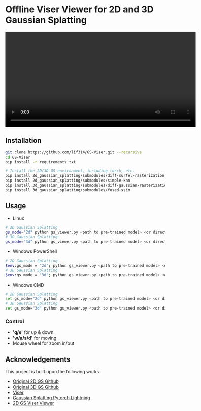 # Offline Viser Viewer for 2D and 3D Gaussian Splatting

<html>
  <video width=600 controls>
      <source src="assets/gs-viser-test.mp4" type="video/mp4">
  </video>
</html>

## Installation

```bash
git clone https://github.com/lif314/GS-Viser.git --recursive
cd GS-Viser
pip install -r requirements.txt

# Install the 2D/3D GS environment, including torch, etc.
pip install 2d_gaussian_splatting/submodules/diff-surfel-rasterization
pip install 2d_gaussian_splatting/submodules/simple-knn
pip install 3d_gaussian_splatting/submodules/diff-gaussian-rasterization
pip install 3d_gaussian_splatting/submodules/fused-ssim
```

## Usage
- Linux
```bash
# 2D Gaussian Splatting
gs_mode="2d" python gs_viewer.py <path to pre-trained model> <or direct path to the ply file> -s <data source path>
# 3D Gaussian Splatting
gs_mode="3d" python gs_viewer.py <path to pre-trained model> <or direct path to the ply file> -s <data source path>
```

- Windows PowerShell
```bash
# 2D Gaussian Splatting
$env:gs_mode = "2d"; python gs_viewer.py <path to pre-trained model> <or direct path to the ply file> -s <data source path>
# 3D Gaussian Splatting
$env:gs_mode = "3d"; python gs_viewer.py <path to pre-trained model> <or direct path to the ply file> -s <data source path>
```

- Windows CMD
```bash
# 2D Gaussian Splatting
set gs_mode="2d" python gs_viewer.py <path to pre-trained model> <or direct path to the ply file> -s <data source path>
# 3D Gaussian Splatting
set gs_mode="3d" python gs_viewer.py <path to pre-trained model> <or direct path to the ply file> -s <data source path>
```

### Control 
- **'q/e'** for up & down
- **'w/a/s/d'** for moving
- Mouse wheel for zoom in/out

## Acknowledgements
This project is built upon the following works
- [Original 2D GS Github](https://github.com/hbb1/2d-gaussian-splatting)
- [Original 3D GS Github](https://github.com/graphdeco-inria/gaussian-splatting)
- [Viser](https://github.com/nerfstudio-project/viser)
- [Gaussian Splatting Pytorch Lightning](https://github.com/yzslab/gaussian-splatting-lightning)
- [2D GS Viser Viewer](https://github.com/hwanhuh/2D-GS-Viser-Viewer)

